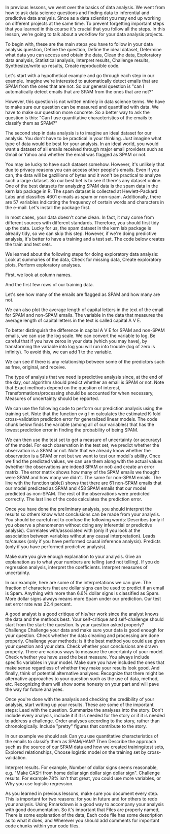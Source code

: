 In previous lessons, we went over the basics of data analysis. We went from how to ask data science questions and finding data to inferential and predictive data analysis. Since as a data scientist you may end up working on different projects at the same time. To prevent forgetting important steps that you learned in this course it's crucial that you follow all the steps. In this lesson, we're going to talk about a workflow for your data analysis projects.

To begin with, these are the main steps you have to follow in your data analysis question, Define the question, Define the ideal dataset, Determine what data you can access and obtain the data, Clean the data, Exploratory data analysis, Statistical analysis, Interpret results, Challenge results, Synthesize/write up results, Create reproducible code.

Let's start with a hypothetical example and go through each step in our example. Imagine we're interested to automatically detect emails that are SPAM from the ones that are not. So our general question is "can I automatically detect emails that are SPAM from the ones that are not?"

However, this question is not written entirely in data science terms. We have to make sure our question can be measured and quantified with data. We have to make our question more concrete. So a better way to ask the question is this: "Can I use quantitative characteristics of the emails to classify them as SPAM?" 

The second step in data analysis is to imagine an ideal dataset for our analysis. You don't have to be practical in your thinking. Just imagine what type of data would be best for your analysis. In an ideal world, you would want a dataset of all emails received through major email providers such as Gmail or Yahoo and whether the email was flagged as SPAM or not. 

You may be lucky to have such dataset somehow. However, it's unlikely that due to privacy reasons you can access other people's emails. Even if you can, the data will be gazillions of bytes and it won't be practical to analyze such a large dataset. So our best bet is to see if there's any dataset online. One of the best datasets for analyzing SPAM data is the spam data in the kern lab package in R. The spam dataset is collected at Hewlett-Packard Labs and classifies 4601 e-mails as spam or non-spam. Additionally, there are 57 variables indicating the frequency of certain words and characters in the e-mail. Let's install the package first.

In most cases, your data doesn't come clean. In fact, it may come from different sources with different standards. Therefore, you should first tidy up the data. Lucky for us, the spam dataset in the kern lab package is already tidy, so we can skip this step. However, if we're doing predictive analysis, it's better to have a training and a test set. The code below creates the train and test sets.

We learned about the following steps for doing exploratory data analysis: Look at summaries of the data, Check for missing data, Create exploratory plots, Perform exploratory analyses.

First, we look at column names.

And the first few rows of our training data.

Let's see how many of the emails are flagged as SPAM and how many are not.

We can also plot the average length of capital letters in the text of the email for SPAM and non-SPAM emails. The variable in the data that measures the average length of capital letters in the text is called capital A V E.

To better distinguish the difference in capital A V E for SPAM and non-SPAM emails, we can use the log scale. We can convert the variable to log. Be careful that if you have zeros in your data (which you may have), by transforming the variable into log you will run into trouble (log of zero is infinity). To avoid this, we can add 1 to the variable.

We can see if there is any relationship between some of the predictors such as free, original, and receive.

The type of analysis that we need is predictive analysis since, at the end of the day, our algorithm should predict whether an email is SPAM or not. Note that Exact methods depend on the question of interest, Transformations/processing should be accounted for when necessary, Measures of uncertainty should be reported.

We can use the following code to perform our prediction analysis using the training set. Note that the function cv g l m calculates the estimated K-fold cross-validation prediction error for generalized linear models. The code chunk below finds the variable (among all of our variables) that has the lowest prediction error in finding the probability of being SPAM.

We can then use the test set to get a measure of uncertainty (or accuracy) of the model. For each observation in the test set, we predict whether the observation is a SPAM or not. Note that we already know whether the observation is a SPAM or not but we want to test our model's ability. Once we find the predicted values, we can use them along with the actual values (whether the observations are indeed SPAM or not) and create an error matrix. The error matrix shows how many of the SPAM emails we thought were SPAM and how many we didn't. The same for non-SPAM emails. The line with the function table() shows that there are 61 non-SPAM emails that our model predicted as SPAM and 458 SPAM emails that our model predicted as non-SPAM. The rest of the observations were predicted correctly. The last line of the code calculates the prediction error.

Once you have done the preliminary analysis, you should interpret the results so others know what conclusions can be made from your analysis. You should be careful not to confuse the following words: Describes (only if you observe a phenomenon without doing any inferential or predictive analysis). Correlates with/associated with (only if you look at the association between variables without any causal interpretation). Leads to/causes (only if you have performed causal inference analysis). Predicts (only if you have performed predictive analysis).

Make sure you give enough explanation to your analysis. Give an explanation as to what your numbers are telling (and not telling). If you do regression analysis, interpret the coefficients. Interpret measures of uncertainty.

In our example, here are some of the interpretations we can give. The fraction of characters that are dollar signs can be used to predict if an email is Spam. Anything with more than 6.6% dollar signs is classified as Spam. More dollar signs always means more Spam under our prediction. Our test set error rate was 22.4 percent.

A good analyst is a good critique of his/her work since the analyst knows the data and the methods best. Your self-critique and self-challenge should start from the start: the question. Is your question asked properly? Challenge Challenge your data and make sure your data is good enough for your question. Check whether the data cleaning and processing are done properly. Challenge your methods; is it the best method you could use given your question and your data. Check whether your conclusions are drawn properly. There are various ways to measure the uncertainty of your model. Check whether you have used the best measure. You always include specific variables in your model. Make sure you have included the ones that make sense regardless of whether they make your results look good. And finally, think of potential alternative analyses: Recognize that there might be alternative approaches to your question such as the use of data, method, etc. Recognizing them will show some honesty on your part and will pave the way for future analyses.

Once you're done with the analysis and checking the credibility of your analysis, start writing up your results. These are some of the important steps: Lead with the question. Summarize the analyses into the story. Don't include every analysis, include it if it is needed for the story or if it is needed to address a challenge. Order analyses according to the story, rather than chronologically. Include "pretty" figures that contribute to the story.

In our example we should ask Can you use quantitative characteristics of the emails to classify them as SPAM/HAM? Then Describe the approach such as the source of our SPAM data and how we created training/test sets, Explored relationships, Choose logistic model on the training set by cross-validation.

Interpret results. For example, Number of dollar signs seems reasonable, e.g. "Make CASH from home dollar sign dollar sign dollar sign". Challenge results. For example 78% isn't that great, you could use more variables, or Why you use logistic regression.

As you learned in previous lessons, make sure you document every step. This is important for two reasons: for you in future and for others to redo your analysis. Using Rmarkdown is a good way to accompany your analysis with good documentation. So it's important that Files are properly named, There is some explanation of the data, Each code file has some description as to what it does, and Wherever you should add comments for important code chunks within your code files.